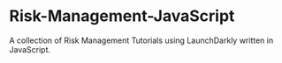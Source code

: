 # Risk-Management-JavaScript
A collection of Risk Management Tutorials using LaunchDarkly written in JavaScript.
